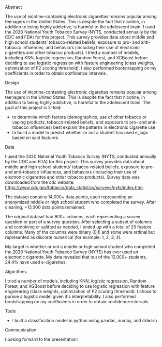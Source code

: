 Abstract

The use of nicotine-containing electronic cigarettes remains popular among teenagers in the United States. This is despite the fact that nicotine, in addition to being highly addictive, is harmful to the adolescent brain.  I used the 2020 National Youth Tobacco Survey (NYTS, conducted annually by the CDC and FDA) for this project. This survey provides data about middle and high school students’ tobacco-related beliefs, exposure to pro- and anti-tobacco influences, and behaviors (including their use of electronic cigarettes and other tobacco products). I tried a number of  models, including KNN, logistic regression, Random Forest, and XGBoost  before deciding to use logistic regression with feature engineering (class weights, optimization of F2 scoring threshold). I also performed bootstrapping on my coefficients in order to obtain confidence intervals.

Design

The use of nicotine-containing electronic cigarettes remains popular among teenagers in the United States. This is despite the fact that nicotine, in addition to being highly addictive, is harmful to the adolescent brain. The goal of this project is 2-fold: 
- to determine which factors (demographics, use of other tobacco or vaping products, tobacco-related beliefs, and exposure to pro- and anti-tobacco influences) best explain the patterns in electronic cigarette use
- to build a model to predict whether or not a student has used e_cigs based on said features

Data

I used the 2020 National Youth Tobacco Survey (NYTS, conducted annually by the CDC and FDA) for this project. This survey provides data about middle and high school students’ tobacco-related beliefs, exposure to pro- and anti-tobacco influences, and behaviors (including their use of electronic cigarettes and other tobacco products). Survey data was downloaded from the cdc website: https://www.cdc.gov/tobacco/data_statistics/surveys/nyts/index.htm.

The dataset contains 14,000+ data points, each representing an anonymized middle or high school student who completed the survey. After cleaning, +13,000 data points remained.

The original dataset had 900+ columns, each representing a survey question or part of a survey question. After selecting a subset of columns and combining or splitted as needed, I ended up with a total of 25 feature columns. Many of the columns were binary (0,1) and some were ordinal but represented as discrete numerical (for example: 1, 2, 3, 4).

My target is whether or not a middle or high school student who completed the 2020 National Youth Tobacco Survey (NYTS) has ever used an electronic cigarette.  My data revealed that out of the 13,000+ students, 24.4% have used e-cigarettes. 

Algorithms

I tried a number of  models, including KNN, logistic regression, Random Forest, and XGBoost  before deciding to use logistic regression with feature engineering (class weights, optimization of F2 scoring threshold). I chose to pursue a logistic model given it's interpretability. I also performed bootstrapping on my coefficients in order to obtain confidence intervals.

Tools

- I built a classification model in python using pandas, numpy, and sklearn

Communication

Looking forward to the presentation!
